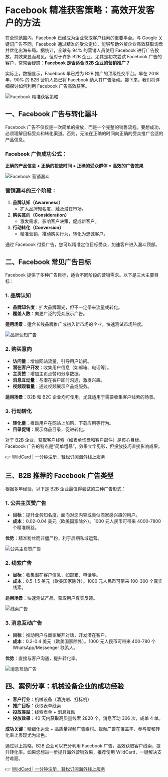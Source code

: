 # Facebook 精准获客策略：高效开发客户的方法

在全球范围内，Facebook 已经成为企业获取客户线索的重要平台。与 Google 关键词广告不同，Facebook 通过精准的受众定位，能够帮助外贸企业高效获取询盘并优化出海布局。据统计，全球有 94% 的营销人员使用 Facebook 进行广告投放，其效果显而易见。但对于许多 B2B 企业，尤其是初次尝试 Facebook 广告的客户，常常会疑惑：**Facebook 是否适合 B2B 企业的营销推广？**

实际上，数据显示，Facebook 早已成为 B2B 推广的顶级社交平台。早在 2018 年，90% 的 B2B 营销人员已将 Facebook 纳入其广告活动。接下来，我们将详细探讨如何利用 Facebook 广告高效获客。

![Facebook 精准获客策略](https://bbtdd.com/img/1589362285.webp)

## 一、Facebook 广告与转化漏斗

Facebook 广告不仅仅是一次简单的投放，而是一个完整的销售流程。要想成功，必须理解目标受众和转化渠道。否则，无法在正确的时间向正确的受众推广合适的产品信息。

### Facebook 广告成功公式：
**正确的产品信息 + 正确的投放时间 + 正确的受众群体 = 高效的广告效果**

![Facebook 营销漏斗](https://bbtdd.com/img/47780624.webp)

### 营销漏斗的三个阶段：
1. **品牌认知（Awareness）**  
   - 扩大品牌知名度，触及潜在市场。
2. **购买意向（Consideration）**  
   - 激发需求，影响客户决策，促成新客户。
3. **行动转化（Conversion）**  
   - 精准营销，推动购买行为，转化为忠诚客户。

通过 Facebook 付费广告，您可以精准定位目标受众，加速客户进入漏斗顶部。

## 二、Facebook 常见广告目标

Facebook 提供了多种广告目标，适合不同阶段的营销需求。以下是三大主要目标：

### 1. 品牌认知
- **品牌知名度**：扩大品牌曝光，但不一定带来流量或转化。
- **覆盖人数**：向更广泛的受众展示广告。

**适用场景**：适合长线品牌推广或初入新市场的企业，快速测试市场热度。

![品牌认知广告](https://bbtdd.com/img/23632097930.webp)

### 2. 购买意向
- **访问量**：增加网站流量，引导用户访问。
- **潜在客户开发**：收集用户信息（如邮箱、电话等）。
- **主页赞**：增加主页点赞和分享数据。
- **消息互动量**：与潜在客户即时沟通，激发兴趣。
- **视频观看量**：通过视频展示产品或服务。

**适用场景**：B2B 和 B2C 企业均可使用，尤其适用于需要收集客户线索的场景。

### 3. 行动转化
- **转化量**：推动用户在网站上加购、下载应用等行为。
- **目录促销**：展示商品目录，促进转化。

对于 B2B 企业，获取客户线索（如表单询盘和客户邮件）是核心目标。Facebook 广告的特点是“简单粗暴”，效果立竿见影，但投放技巧直接影响成果。

👉 [WildCard | 一分钟注册，轻松订阅海外线上服务](https://bbtdd.com/WildCard)

## 三、B2B 推荐的 Facebook 广告类型

根据多年经验，以下是 B2B 企业最值得尝试的三种广告形式：

### 1. 公共主页赞广告
- **目标**：提升业务知名度，面向对您内容或类似商家感兴趣的用户。
- **成本**：0.02-0.04 美元（欧美国家除外）。1000 元人民币可带来 4000-7800 个精准粉丝。

**优势**：精准粉丝而非僵尸粉，利于后期私域运营。

![公共主页赞广告](https://bbtdd.com/img/095651558667.webp)

### 2. 线索广告
- **目标**：收集潜在客户信息，如邮箱、电话等。
- **成本**：0.5-1.5 美元（欧美国家除外）。1000 元人民币可带来 100-300 个真实线索。

**适用场景**：快速测试产品，获取用户真实反馈。

![线索广告](https://bbtdd.com/img/1418519210.webp)

### 3. 消息互动广告
- **目标**：推动用户与商家展开对话，开发潜在客户。
- **成本**：0.2-0.4 美元（欧美国家除外）。1000 元人民币可带来 400-780 个 WhatsApp/Messenger 联系人。

**优势**：直接与客户沟通，提升转化率。

![消息互动广告](https://bbtdd.com/img/483992261332419.webp)

## 四、案例分享：机械设备企业的成功经验

- **客户行业**：机械设备（清洗剂、打标机）
- **推广目标**：获取表单线索
- **投放类型**：线索表单 + 消息互动
- **投放效果**：40 天内获取高质量线索 2820 个，消息互动 306 次，成单 4 单。

**成功关键**：精细化运营 + 高质量视频广告素材。视频广告在覆盖率、参与度和转化率上表现尤为出色。

通过以上策略，B2B 企业可以充分利用 Facebook 广告，高效获取客户线索，提升转化率。如果您想进一步提升海外营销效果，推荐使用 WildCard，一键解决支付难题。

👉 [WildCard | 一分钟注册，轻松订阅海外线上服务](https://bbtdd.com/WildCard)